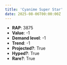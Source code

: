 ```yaml
---
title: 'Cyanime Super Star'
date: 2025-08-06T00:00:00Z
---
```

- **RAP**: 3875
- **Value**: -1
- **Demand level**: -1
- **Trend**: -1
- **Projected?**: True
- **Hyped?**: True
- **Rare?**: True
